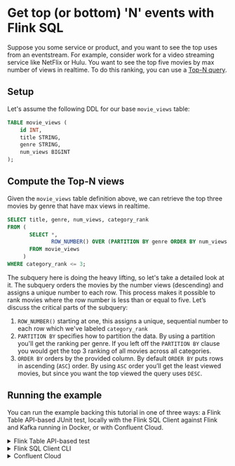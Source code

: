 # Get top (or bottom) 'N' events with Flink SQL

Suppose you some service or product, and you want to see the top uses from an eventstream.  For example, consider work for a video streaming service like NetFlix or Hulu.  You want to see the top five movies by max number of views in realtime.  To do this ranking, you can use a [Top-N query](https://nightlies.apache.org/flink/flink-docs-release-1.19/docs/dev/table/sql/queries/topn/). 

## Setup

Let's assume the following DDL for our base `movie_views` table:

```sql
TABLE movie_views (
    id INT,
    title STRING,
    genre STRING,
    num_views BIGINT
);
```

## Compute the Top-N views

Given the `movie_views` table definition above, we can retrieve the top three movies by genre that have max views in realtime.

```sql
SELECT title, genre, num_views, category_rank
FROM (
       SELECT *,
              ROW_NUMBER() OVER (PARTITION BY genre ORDER BY num_views DESC) as category_rank
       FROM movie_views
     )
WHERE category_rank <= 3;
```

The subquery here is doing the heavy lifting, so let's take a detailed look at it.  The subquery orders the movies by the number views (descending) and assigns a unique number to each row.  This process makes it possible to rank movies where the row number is less than or equal to five. Let’s discuss the critical parts of the subquery:

1. `ROW_NUMBER()` starting at one, this assigns a unique, sequential number to each row which we've labeled `category_rank`
2. `PARTITION BY` specifies how to partition the data. By using a partition you'll get the ranking per genre.  If you left off the `PARTITION BY` clause you would get the top 3 ranking of all movies across all categories.
3. `ORDER BY` orders by the provided column.  By default `ORDER BY` puts rows in ascending (`ASC`) order. By using `ASC` order you’ll get the least viewed movies, but since you want the top viewed the query uses `DESC`.


## Running the example

You can run the example backing this tutorial in one of three ways: a Flink Table API-based JUnit test, locally with the Flink SQL Client 
against Flink and Kafka running in Docker, or with Confluent Cloud.

<details>
  <summary>Flink Table API-based test</summary>

  #### Prerequisites

  * Java 17, e.g., follow the OpenJDK installation instructions [here](https://openjdk.org/install/) if you don't have Java. 
  * Docker running via [Docker Desktop](https://docs.docker.com/desktop/) or [Docker Engine](https://docs.docker.com/engine/install/)

  #### Run the test

Run the following command to execute [FlinkSqlTopNTest#testTopN](src/test/java/io/confluent/developer/FlinkSqlTopNTest.java):

  ```plaintext
  ./gradlew clean :top-N:flinksql:test
  ```

  The test starts Kafka and Schema Registry with [Testcontainers](https://testcontainers.com/), runs the Flink SQL commands
  above against a local Flink `StreamExecutionEnvironment`, and ensures that the aggregation results are what we expect.
</details>

<details>
  <summary>Flink SQL Client CLI</summary>

  #### Prerequisites

  * Docker running via [Docker Desktop](https://docs.docker.com/desktop/) or [Docker Engine](https://docs.docker.com/engine/install/)
  * [Docker Compose](https://docs.docker.com/compose/install/). Ensure that the command `docker compose version` succeeds.

  #### Run the commands

  First, start Flink and Kafka:

  ```shell
  docker compose -f ./docker/docker-compose-flinksql.yml up -d
  ```

  Next, open the Flink SQL Client CLI:

  ```shell
  docker exec -it flink-sql-client sql-client.sh
  ```

  Finally, run following SQL statements to create the `movie_views` table backed by Kafka running in Docker, populate it with
  test data, and run the Top-N query.

  ```sql
  CREATE TABLE movie_views (
                    id INT,
                    title STRING,
                    genre STRING,
                    num_views BIGINT                 
  ) WITH (
      'connector' = 'kafka',
      'topic' = 'movie_views',
      'properties.bootstrap.servers' = 'broker:9092',
      'scan.startup.mode' = 'earliest-offset',
      'key.format' = 'raw',
      'key.fields' = 'id',
      'value.format' = 'json',
      'value.fields-include' = 'EXCEPT_KEY'
  );
  ```

  ```sql
  INSERT INTO movie_views (id, title, genre, num_views)
  VALUES (123, 'The Dark Knight', 'Action', 100240),
         (456, 'Avengers: Endgame', 'Action', 200010),
         (789, 'Inception', 'Sci-Fi', 150000),
         (147, 'Joker', 'Drama', 120304),
         (258, 'The Godfather', 'Drama', 300202),
         (369, 'Casablanca', 'Romance', 400400),
         (321, 'The Shawshank Redemption', 'Drama', 500056),
         (654, 'Forrest Gump', 'Drama', 350345),
         (987, 'Fight Club', 'Drama', 250250),
         (135, 'Pulp Fiction', 'Crime', 160160),
         (246, 'The Godfather: Part II', 'Crime', 170170),
         (357, 'The Departed', 'Crime', 180180),
         (842, 'Toy Story 3', 'Animation', 190190),
         (931, 'Up', 'Animation', 200200),
         (624, 'The Lion King', 'Animation', 210210),
         (512, 'Star Wars: The Force Awakens', 'Sci-Fi', 220220),
         (678, 'The Matrix', 'Sci-Fi', 230230),
         (753, 'Interstellar', 'Sci-Fi', 240240),
         (834, 'Titanic', 'Romance', 250250),
         (675, 'Pride and Prejudice', 'Romance', 260260);
  ```

  ```sql
SELECT title, genre, num_views, category_rank
FROM (
       SELECT *,
              ROW_NUMBER() OVER (PARTITION BY genre ORDER BY num_views DESC) as category_rank
       FROM movie_views
     )
WHERE category_rank <= 3;
  ```

  The query output should look like this:

  ```plaintext
                            title                          genre            num_views        category_rank
              Avengers: Endgame                         Action               200010                    1
                The Dark Knight                         Action               100240                    2
                     Casablanca                        Romance               400400                    1
       The Shawshank Redemption                          Drama               500056                    1
                   Forrest Gump                          Drama               350345                    2
                  The Godfather                          Drama               300202                    3
                   The Departed                          Crime               180180                    1
         The Godfather: Part II                          Crime               170170                    2
                   Pulp Fiction                          Crime               160160                    3
                  The Lion King                      Animation               210210                    1
                             Up                      Animation               200200                    2
                    Toy Story 3                      Animation               190190                    3
                   Interstellar                         Sci-Fi               240240                    1
                     The Matrix                         Sci-Fi               230230                    2
   Star Wars: The Force Awakens                         Sci-Fi               220220                    3
            Pride and Prejudice                        Romance               260260                    2
                        Titanic                        Romance               250250                    3 
  ```

  When you are finished, clean up the containers used for this tutorial by running:

  ```shell
  docker compose -f ./docker/docker-compose-flinksql.yml down
  ```

</details>

<details>
  <summary>Confluent Cloud</summary>

  #### Prerequisites

  * A [Confluent Cloud](https://confluent.cloud/signup) account
  * A Flink compute pool created in Confluent Cloud. Follow [this](https://docs.confluent.io/cloud/current/flink/get-started/quick-start-cloud-console.html) quick start to create one.

  #### Run the commands

  In the Confluent Cloud Console, navigate to your environment and then click the `Open SQL Workspace` button for the compute
  pool that you have created.

  Select the default catalog (Confluent Cloud environment) and database (Kafka cluster) to use with the dropdowns at the top right.

  Finally, run following SQL statements to create the `movie_sales` table, populate it with test data, and run the aggregating min/max query.

  ```sql
 CREATE TABLE movie_views (
            id INT,
            title STRING,
            genre STRING,
            num_views BIGINT
 );
  ```

  ```sql
  INSERT INTO movie_views (id, title, genre, num_views)
  VALUES (123, 'The Dark Knight', 'Action', 100240),
         (456, 'Avengers: Endgame', 'Action', 200010),
         (789, 'Inception', 'Sci-Fi', 150000),
         (147, 'Joker', 'Drama', 120304),
         (258, 'The Godfather', 'Drama', 300202),
         (369, 'Casablanca', 'Romance', 400400),
         (321, 'The Shawshank Redemption', 'Drama', 500056),
         (654, 'Forrest Gump', 'Drama', 350345),
         (987, 'Fight Club', 'Drama', 250250),
         (135, 'Pulp Fiction', 'Crime', 160160),
         (246, 'The Godfather: Part II', 'Crime', 170170),
         (357, 'The Departed', 'Crime', 180180),
         (842, 'Toy Story 3', 'Animation', 190190),
         (931, 'Up', 'Animation', 200200),
         (624, 'The Lion King', 'Animation', 210210),
         (512, 'Star Wars: The Force Awakens', 'Sci-Fi', 220220),
         (678, 'The Matrix', 'Sci-Fi', 230230),
         (753, 'Interstellar', 'Sci-Fi', 240240),
         (834, 'Titanic', 'Romance', 250250),
         (675, 'Pride and Prejudice', 'Romance', 260260);
  ```

  ```sql
  SELECT title, genre, num_views, category_rank
  FROM (
         SELECT *,
                ROW_NUMBER() OVER (PARTITION BY genre ORDER BY num_views DESC) as category_rank
         FROM movie_views
       )
  WHERE category_rank <= 3;
  ```

  The query output should look like this:

  ![](img/query-output_1.png)
  ![](img/query-output_2.png)
  ![](img/query-output_3.png)
  ![](img/query-output_4.png)
